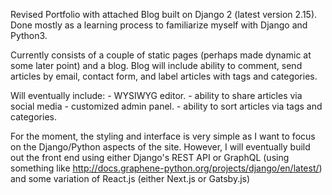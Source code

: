 Revised Portfolio with attached Blog built on Django 2 (latest version 2.15). Done mostly as a learning process to familiarize myself with Django and Python3.

Currently consists of a couple of static pages (perhaps made dynamic at some later point) and a blog. Blog will include ability to comment, send articles by email, contact form, and label articles with tags and categories.

Will eventually include: - WYSIWYG editor. - ability to share articles via social media - customized admin panel. - ability to sort articles via tags and categories.

For the moment, the styling and interface is very simple as I want to focus on the Django/Python aspects of the site. However, I will eventually build out the front end using either Django's REST API or GraphQL (using something like http://docs.graphene-python.org/projects/django/en/latest/) and some variation of React.js (either Next.js or Gatsby.js)